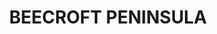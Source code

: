 ---
lastmod: '2025-04-06T06:05:20+00:00'
latitude: -35.05181937
layout: suburb
longitude: 150.8084888
postcode: '2540'
state: NSW
title: BEECROFT PENINSULA
url: /nsw/beecroft-peninsula/
---